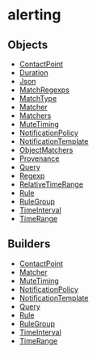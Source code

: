 # alerting

## Objects

 * <span class="badge object-type-class"></span> [ContactPoint](./object-ContactPoint.md)
 * <span class="badge object-type-scalar"></span> [Duration](./object-Duration.md)
 * <span class="badge object-type-scalar"></span> [Json](./object-Json.md)
 * <span class="badge object-type-map"></span> [MatchRegexps](./object-MatchRegexps.md)
 * <span class="badge object-type-enum"></span> [MatchType](./object-MatchType.md)
 * <span class="badge object-type-class"></span> [Matcher](./object-Matcher.md)
 * <span class="badge object-type-array"></span> [Matchers](./object-Matchers.md)
 * <span class="badge object-type-class"></span> [MuteTiming](./object-MuteTiming.md)
 * <span class="badge object-type-class"></span> [NotificationPolicy](./object-NotificationPolicy.md)
 * <span class="badge object-type-class"></span> [NotificationTemplate](./object-NotificationTemplate.md)
 * <span class="badge object-type-ref"></span> [ObjectMatchers](./object-ObjectMatchers.md)
 * <span class="badge object-type-scalar"></span> [Provenance](./object-Provenance.md)
 * <span class="badge object-type-class"></span> [Query](./object-Query.md)
 * <span class="badge object-type-scalar"></span> [Regexp](./object-Regexp.md)
 * <span class="badge object-type-class"></span> [RelativeTimeRange](./object-RelativeTimeRange.md)
 * <span class="badge object-type-class"></span> [Rule](./object-Rule.md)
 * <span class="badge object-type-class"></span> [RuleGroup](./object-RuleGroup.md)
 * <span class="badge object-type-class"></span> [TimeInterval](./object-TimeInterval.md)
 * <span class="badge object-type-class"></span> [TimeRange](./object-TimeRange.md)
## Builders

 * <span class="badge builder"></span> [ContactPoint](./builder-ContactPoint.md)
 * <span class="badge builder"></span> [Matcher](./builder-Matcher.md)
 * <span class="badge builder"></span> [MuteTiming](./builder-MuteTiming.md)
 * <span class="badge builder"></span> [NotificationPolicy](./builder-NotificationPolicy.md)
 * <span class="badge builder"></span> [NotificationTemplate](./builder-NotificationTemplate.md)
 * <span class="badge builder"></span> [Query](./builder-Query.md)
 * <span class="badge builder"></span> [Rule](./builder-Rule.md)
 * <span class="badge builder"></span> [RuleGroup](./builder-RuleGroup.md)
 * <span class="badge builder"></span> [TimeInterval](./builder-TimeInterval.md)
 * <span class="badge builder"></span> [TimeRange](./builder-TimeRange.md)
